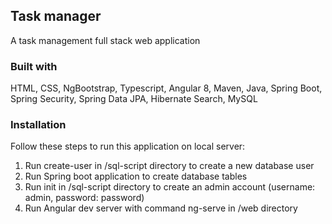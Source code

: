 ## Task manager
A task management full stack web application

### Built with
HTML, CSS, NgBootstrap, Typescript, Angular 8, Maven, Java, Spring Boot, Spring Security, Spring Data JPA, Hibernate Search, MySQL

### Installation
Follow these steps to run this application on local server:
1. Run create-user in /sql-script directory to create a new database user
2. Run Spring boot application to create database tables
3. Run init in /sql-script directory to create an admin account (username: admin, password: password)
4. Run Angular dev server with command ng-serve in /web directory







